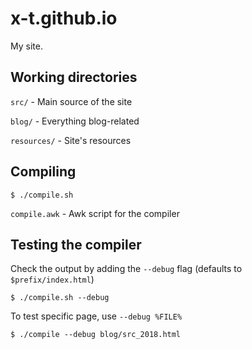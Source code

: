 # x-t.github.io

My site.

## Working directories

`src/` - Main source of the site

`blog/` - Everything blog-related

`resources/` - Site's resources

## Compiling

```
$ ./compile.sh
```

`compile.awk` - Awk script for the compiler

## Testing the compiler

Check the output by adding the `--debug` flag (defaults to `$prefix/index.html`)

```
$ ./compile.sh --debug
```

To test specific page, use `--debug %FILE%`

```
$ ./compile --debug blog/src_2018.html
```


